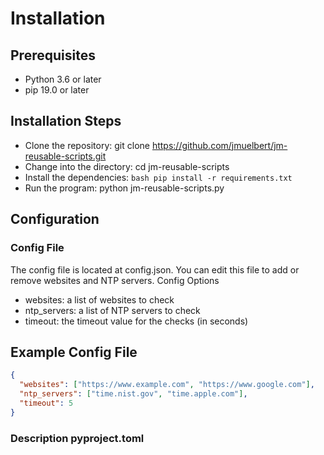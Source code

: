 # Installation

## Prerequisites

- Python 3.6 or later
- pip 19.0 or later

## Installation Steps

- Clone the repository: git clone https://github.com/jmuelbert/jm-reusable-scripts.git
- Change into the directory: cd jm-reusable-scripts
- Install the dependencies: `bash pip install -r requirements.txt`
- Run the program: python jm-reusable-scripts.py

## Configuration

### Config File

The config file is located at config.json. You can edit this file to add or remove websites and NTP servers.
Config Options

- websites: a list of websites to check
- ntp_servers: a list of NTP servers to check
- timeout: the timeout value for the checks (in seconds)

## Example Config File

```json
{
  "websites": ["https://www.example.com", "https://www.google.com"],
  "ntp_servers": ["time.nist.gov", "time.apple.com"],
  "timeout": 5
}
```

### Description pyproject.toml
